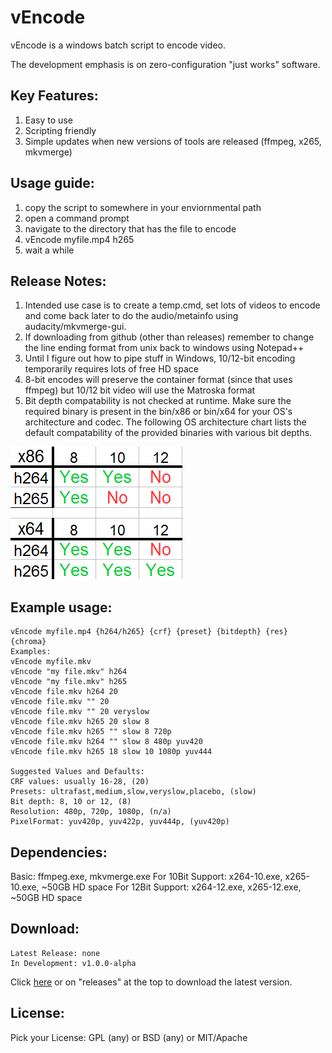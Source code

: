 # vEncode

vEncode is a windows batch script to encode video.

The development emphasis is on zero-configuration "just works" software.

## Key Features:

1. Easy to use
2. Scripting friendly
3. Simple updates when new versions of tools are released (ffmpeg, x265, mkvmerge)

## Usage guide:

1. copy the script to somewhere in your enviornmental path
2. open a command prompt
3. navigate to the directory that has the file to encode
4. vEncode myfile.mp4 h265
5. wait a while

## Release Notes:

1. Intended use case is to create a temp.cmd, set lots of videos to encode and come back later to do the audio/metainfo using audacity/mkvmerge-gui.
2. If downloading from github (other than releases) remember to change the line ending format from unix back to windows using Notepad++
3. Until I figure out how to pipe stuff in Windows, 10/12-bit encoding temporarily requires lots of free HD space
4. 8-bit encodes will preserve the container format (since that uses ffmpeg) but 10/12 bit video will use the Matroska format
5. Bit depth compatability is not checked at runtime. Make sure the required binary is present in the bin/x86 or bin/x64 for your OS's architecture and codec. The following OS architecture chart lists the default compatability of the provided binaries with various bit depths.

![screenshot1](misc/BitDepthCompatability.png)

## Example usage:
```
vEncode myfile.mp4 {h264/h265} {crf} {preset} {bitdepth} {res} {chroma}
Examples:
vEncode myfile.mkv
vEncode "my file.mkv" h264
vEncode "my file.mkv" h265
vEncode file.mkv h264 20
vEncode file.mkv "" 20
vEncode file.mkv "" 20 veryslow
vEncode file.mkv h265 20 slow 8
vEncode file.mkv h265 "" slow 8 720p
vEncode file.mkv h264 "" slow 8 480p yuv420
vEncode file.mkv h265 18 slow 10 1080p yuv444

Suggested Values and Defaults:
CRF values: usually 16-28, (20)
Presets: ultrafast,medium,slow,veryslow,placebo, (slow)
Bit depth: 8, 10 or 12, (8)
Resolution: 480p, 720p, 1080p, (n/a)
PixelFormat: yuv420p, yuv422p, yuv444p, (yuv420p)
```

## Dependencies: 
Basic: ffmpeg.exe, mkvmerge.exe
For 10Bit Support: x264-10.exe, x265-10.exe, ~50GB HD space
For 12Bit Support: x264-12.exe, x265-12.exe, ~50GB HD space

## Download:

```
Latest Release: none
In Development: v1.0.0-alpha
```
Click [here](//github.com/gdiaz384/vEncode/releases) or on "releases" at the top to download the latest version.

## License:
Pick your License: GPL (any) or BSD (any) or MIT/Apache
